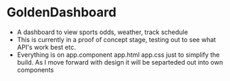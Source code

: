 # GoldenDashboard
- A dashboard to view sports odds, weather, track schedule
- This is currently in a proof of concept stage, testing out to see what API's work best etc.
- Everything is on app.component app.html app.css just to simplify the build. As I move forward with design it will be separteded out into own components
